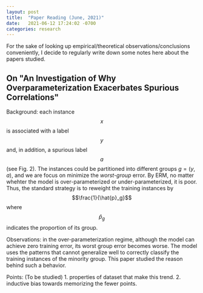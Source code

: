 ```yaml
---
layout: post
title:  "Paper Reading (June, 2021)"
date:   2021-06-12 17:24:02 -0700
categories: research
---
```


For the sake of looking up empirical/theoretical observations/conclusions conveniently, I decide to regularly write down some notes here about the papers studied.

## On "An Investigation of Why Overparameterization Exacerbates Spurious Correlations"
Background: each instance $$x$$ is associated with a label $$y$$ and, in addition, a spurious label $$a$$ (see Fig. 2). The instances could be partitioned into different groups $g=(y, a)$, and we are focus on minimize the *worst-group* error. By ERM, no matter whehter the model is over-parameterized or under-parameterized, it is poor. Thus, the standard strategy is to reweight the training instances by $$\frac{1}{\hat{p}_g}$$ where $$\hat{p}_g$$ indicates the proportion of its group.

Observations: in the over-parameterization regime, although the model can achieve zero training error, its worst group error becomes worse. The model uses the patterns that cannot generalize well to correctly classify the training instances of the minority group. This paper studied the reason behind such a behavior.

Points: (To be studied) 1. properties of dataset that make this trend. 2. inductive bias towards memorizing the fewer points.
